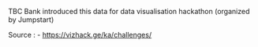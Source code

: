  TBC Bank introduced this data for data visualisation hackathon (organized by Jumpstart)
 
 
 Source : - https://vizhack.ge/ka/challenges/
 
 
 
 

